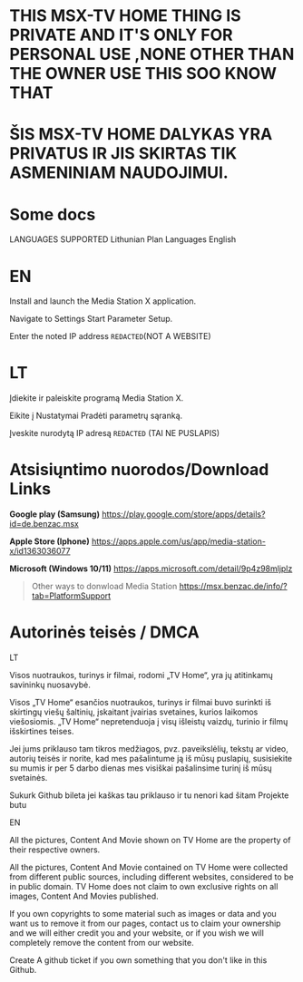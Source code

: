 # THIS MSX-TV HOME THING IS PRIVATE AND IT'S ONLY FOR PERSONAL USE ,NONE OTHER THAN THE OWNER USE THIS SOO KNOW THAT
# ŠIS MSX-TV HOME DALYKAS YRA PRIVATUS IR JIS SKIRTAS TIK ASMENINIAM NAUDOJIMUI.

# Some docs

LANGUAGES SUPPORTED Lithunian 
Plan Languages English 

 # EN
 Install and launch the Media Station X application.
 
 Navigate to Settings  Start Parameter  Setup.
 
 Enter the noted IP address `REDACTED`(NOT A WEBSITE)
 
 # LT
 
 Įdiekite ir paleiskite programą Media Station X.
 
 Eikite į Nustatymai Pradėti parametrų sąranką.
 
 Įveskite nurodytą IP adresą `REDACTED` (TAI NE PUSLAPIS)

 # Atsisiųntimo nuorodos/Download Links
 
 **Google play (Samsung)** https://play.google.com/store/apps/details?id=de.benzac.msx
 
 **Apple Store (Iphone)**  https://apps.apple.com/us/app/media-station-x/id1363036077
 
 **Microsoft (Windows 10/11)** https://apps.microsoft.com/detail/9p4z98mljplz

>Other ways to donwload Media Station 
 https://msx.benzac.de/info/?tab=PlatformSupport


# Autorinės teisės / DMCA

LT

Visos nuotraukos, turinys ir filmai, rodomi „TV Home“, yra jų atitinkamų savininkų nuosavybė.

Visos „TV Home“ esančios nuotraukos, turinys ir filmai buvo surinkti iš skirtingų viešų šaltinių, įskaitant įvairias svetaines, kurios laikomos viešosiomis. „TV Home“ nepretenduoja į visų išleistų vaizdų, turinio ir filmų išskirtines teises.

Jei jums priklauso tam tikros medžiagos, pvz. paveikslėlių, tekstų ar video, autorių teisės ir norite, kad mes pašalintume ją iš mūsų puslapių, susisiekite su mumis ir per 5 darbo dienas mes visiškai pašalinsime turinį iš mūsų svetainės.

Sukurk Github bileta jei kaškas tau priklauso ir tu nenori kad šitam Projekte butu

EN

All the pictures, Content And Movie shown on TV Home are the property of their respective owners.

All the pictures, Content And Movie contained on TV Home  were collected from different public sources, including different websites, considered to be in public domain. TV Home does not claim to own exclusive rights on all images, Content And Movies published.

If you own copyrights to some material such as images or data and you want us to remove it from our pages, contact us to claim your ownership and we will either credit you and your website, or if you wish we will completely remove the content from our website.

Create A github ticket if you own something that you don't like in this Github.
